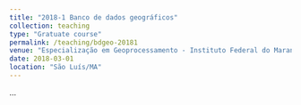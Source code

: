 ```yaml
---
title: "2018-1 Banco de dados geográficos"
collection: teaching
type: "Gratuate course"
permalink: /teaching/bdgeo-20181
venue: "Especialização em Geoprocessamento - Instituto Federal do Maranhão"
date: 2018-03-01
location: "São Luís/MA"
---
```


...






